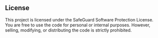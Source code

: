 ## License

This project is licensed under the SafeGuard Software Protection License. You are free to use the code for personal or internal purposes. However, selling, modifying, or distributing the code is strictly prohibited.
